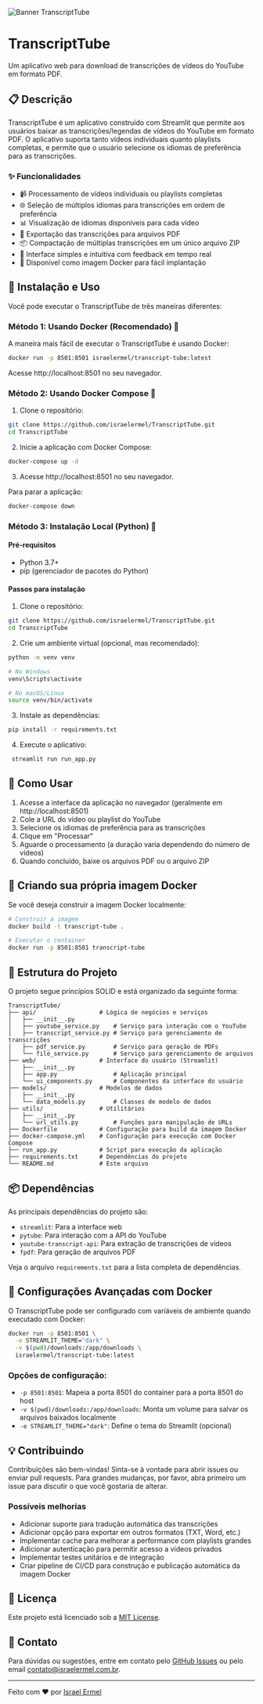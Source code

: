 ![Banner TranscriptTube](./banner_transcriptube.webp)

# TranscriptTube

Um aplicativo web para download de transcrições de vídeos do YouTube em formato PDF.

## 📋 Descrição

TranscriptTube é um aplicativo construído com Streamlit que permite aos usuários baixar as transcrições/legendas de vídeos do YouTube em formato PDF. O aplicativo suporta tanto vídeos individuais quanto playlists completas, e permite que o usuário selecione os idiomas de preferência para as transcrições.

### ✨ Funcionalidades

- 📹 Processamento de vídeos individuais ou playlists completas
- 🌐 Seleção de múltiplos idiomas para transcrições em ordem de preferência
- 📊 Visualização de idiomas disponíveis para cada vídeo
- 📄 Exportação das transcrições para arquivos PDF
- 📦 Compactação de múltiplas transcrições em um único arquivo ZIP
- 🔄 Interface simples e intuitiva com feedback em tempo real
- 🐳 Disponível como imagem Docker para fácil implantação

## 🚀 Instalação e Uso

Você pode executar o TranscriptTube de três maneiras diferentes:

### Método 1: Usando Docker (Recomendado) 🐳

A maneira mais fácil de executar o TranscriptTube é usando Docker:

```bash
docker run -p 8501:8501 israelermel/transcript-tube:latest
```

Acesse http://localhost:8501 no seu navegador.

### Método 2: Usando Docker Compose 🐙

1. Clone o repositório:

```bash
git clone https://github.com/israelermel/TranscriptTube.git
cd TranscriptTube
```

2. Inicie a aplicação com Docker Compose:

```bash
docker-compose up -d
```

3. Acesse http://localhost:8501 no seu navegador.

Para parar a aplicação:

```bash
docker-compose down
```

### Método 3: Instalação Local (Python) 🐍

#### Pré-requisitos

- Python 3.7+
- pip (gerenciador de pacotes do Python)

#### Passos para instalação

1. Clone o repositório:

```bash
git clone https://github.com/israelermel/TranscriptTube.git
cd TranscriptTube
```

2. Crie um ambiente virtual (opcional, mas recomendado):

```bash
python -m venv venv

# No Windows
venv\Scripts\activate

# No macOS/Linux
source venv/bin/activate
```

3. Instale as dependências:

```bash
pip install -r requirements.txt
```

4. Execute o aplicativo:

```bash
 streamlit run run_app.py
```

## 📱 Como Usar

1. Acesse a interface da aplicação no navegador (geralmente em http://localhost:8501)
2. Cole a URL do vídeo ou playlist do YouTube
3. Selecione os idiomas de preferência para as transcrições
4. Clique em "Processar"
5. Aguarde o processamento (a duração varia dependendo do número de vídeos)
6. Quando concluído, baixe os arquivos PDF ou o arquivo ZIP

## 🐳 Criando sua própria imagem Docker

Se você deseja construir a imagem Docker localmente:

```bash
# Construir a imagem
docker build -t transcript-tube .

# Executar o container
docker run -p 8501:8501 transcript-tube
```

## 🧩 Estrutura do Projeto

O projeto segue princípios SOLID e está organizado da seguinte forma:

```
TranscriptTube/
├── api/                  # Lógica de negócios e serviços
│   ├── __init__.py
│   ├── youtube_service.py    # Serviço para interação com o YouTube
│   ├── transcript_service.py # Serviço para gerenciamento de transcrições
│   ├── pdf_service.py        # Serviço para geração de PDFs
│   └── file_service.py       # Serviço para gerenciamento de arquivos
├── web/                  # Interface do usuário (Streamlit)
│   ├── __init__.py
│   ├── app.py                # Aplicação principal
│   └── ui_components.py      # Componentes da interface do usuário
├── models/               # Modelos de dados
│   ├── __init__.py
│   └── data_models.py        # Classes de modelo de dados
├── utils/                # Utilitários
│   ├── __init__.py
│   └── url_utils.py          # Funções para manipulação de URLs
├── Dockerfile            # Configuração para build da imagem Docker
├── docker-compose.yml    # Configuração para execução com Docker Compose
├── run_app.py            # Script para execução da aplicação
├── requirements.txt      # Dependências do projeto
└── README.md             # Este arquivo
```

## 📦 Dependências

As principais dependências do projeto são:

- `streamlit`: Para a interface web
- `pytube`: Para interação com a API do YouTube
- `youtube-transcript-api`: Para extração de transcrições de vídeos
- `fpdf`: Para geração de arquivos PDF

Veja o arquivo `requirements.txt` para a lista completa de dependências.

## 🔧 Configurações Avançadas com Docker

O TranscriptTube pode ser configurado com variáveis de ambiente quando executado com Docker:

```bash
docker run -p 8501:8501 \
  -e STREAMLIT_THEME="dark" \
  -v $(pwd)/downloads:/app/downloads \
  israelermel/transcript-tube:latest
```

### Opções de configuração:

- `-p 8501:8501`: Mapeia a porta 8501 do container para a porta 8501 do host
- `-v $(pwd)/downloads:/app/downloads`: Monta um volume para salvar os arquivos baixados localmente
- `-e STREAMLIT_THEME="dark"`: Define o tema do Streamlit (opcional)

## 💡 Contribuindo

Contribuições são bem-vindas! Sinta-se à vontade para abrir issues ou enviar pull requests. Para grandes mudanças, por favor, abra primeiro um issue para discutir o que você gostaria de alterar.

### Possíveis melhorias

- Adicionar suporte para tradução automática das transcrições
- Adicionar opção para exportar em outros formatos (TXT, Word, etc.)
- Implementar cache para melhorar a performance com playlists grandes
- Adicionar autenticação para permitir acesso a vídeos privados
- Implementar testes unitários e de integração
- Criar pipeline de CI/CD para construção e publicação automática da imagem Docker

## 📝 Licença

Este projeto está licenciado sob a [MIT License](LICENSE).

## 📧 Contato

Para dúvidas ou sugestões, entre em contato pelo [GitHub Issues](https://github.com/israelermel/TranscriptTube/issues) ou pelo email contato@israelermel.com.br.

---

Feito com ❤️ por [Israel Ermel](https://github.com/israelermel)

